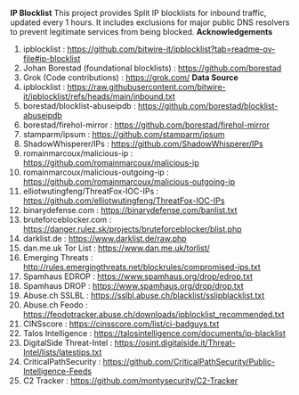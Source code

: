**IP Blocklist**
This project provides Split IP blocklists for inbound traffic, updated every 1 hours. It includes exclusions for major public DNS resolvers to prevent legitimate services from being blocked. 
**Acknowledgements**
1. ipblocklist : https://github.com/bitwire-it/ipblocklist?tab=readme-ov-file#ip-blocklist
2. Johan Borestad (foundational blocklists) : https://github.com/borestad
3. Grok (Code contributions) : https://grok.com/
**Data Source**
1. ipblocklist : https://raw.githubusercontent.com/bitwire-it/ipblocklist/refs/heads/main/inbound.txt
2. borestad/blocklist-abuseipdb : https://github.com/borestad/blocklist-abuseipdb
3. borestad/firehol-mirror : https://github.com/borestad/firehol-mirror
4. stamparm/ipsum : https://github.com/stamparm/ipsum
5. ShadowWhisperer/IPs : https://github.com/ShadowWhisperer/IPs
6. romainmarcoux/malicious-ip : https://github.com/romainmarcoux/malicious-ip
7. romainmarcoux/malicious-outgoing-ip : https://github.com/romainmarcoux/malicious-outgoing-ip
8. elliotwutingfeng/ThreatFox-IOC-IPs : https://github.com/elliotwutingfeng/ThreatFox-IOC-IPs
9. binarydefense.com : https://binarydefense.com/banlist.txt
10. bruteforceblocker.com : https://danger.rulez.sk/projects/bruteforceblocker/blist.php
11. darklist.de : https://www.darklist.de/raw.php
12. dan.me.uk Tor List : https://www.dan.me.uk/torlist/
13. Emerging Threats : http://rules.emergingthreats.net/blockrules/compromised-ips.txt
14. Spamhaus EDROP : https://www.spamhaus.org/drop/edrop.txt
15. Spamhaus DROP : https://www.spamhaus.org/drop/drop.txt
16. Abuse.ch SSLBL : https://sslbl.abuse.ch/blacklist/sslipblacklist.txt
17. Abuse.ch Feodo : https://feodotracker.abuse.ch/downloads/ipblocklist_recommended.txt
18. CINSscore : https://cinsscore.com/list/ci-badguys.txt
19. Talos Intelligence : https://talosintelligence.com/documents/ip-blacklist
20. DigitalSide Threat-Intel : https://osint.digitalside.it/Threat-Intel/lists/latestips.txt
21. CriticalPathSecurity : https://github.com/CriticalPathSecurity/Public-Intelligence-Feeds
22. C2 Tracker : https://github.com/montysecurity/C2-Tracker
